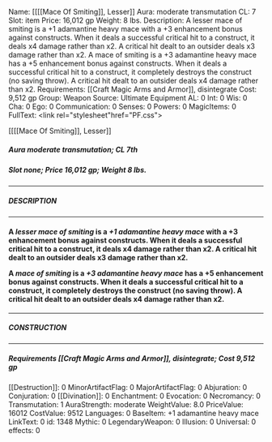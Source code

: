 Name: [[[[Mace Of Smiting]], Lesser]]
Aura: moderate transmutation
CL: 7
Slot: item
Price: 16,012 gp
Weight: 8 lbs.
Description: A lesser mace of smiting is a +1 adamantine heavy mace with a +3 enhancement bonus against constructs. When it deals a successful critical hit to a construct, it deals x4 damage rather than x2. A critical hit dealt to an outsider deals x3 damage rather than x2. A mace of smiting is a +3 adamantine heavy mace has a +5 enhancement bonus against constructs. When it deals a successful critical hit to a construct, it completely destroys the construct (no saving throw). A critical hit dealt to an outsider deals x4 damage rather than x2.
Requirements: [[Craft Magic Arms and Armor]], disintegrate
Cost: 9,512 gp
Group: Weapon
Source: Ultimate Equipment
AL: 0
Int: 0
Wis: 0
Cha: 0
Ego: 0
Communication: 0
Senses: 0
Powers: 0
MagicItems: 0
FullText: <link rel="stylesheet"href="PF.css"><div class="heading"><p class="alignleft">[[[[Mace Of Smiting]], Lesser]]</p><div style="clear: both;"></div></div><div><h5><b>Aura </b>moderate transmutation; <b>CL </b>7th</h5><h5><b>Slot </b>none; <b>Price </b>16,012 gp; <b>Weight </b>8 lbs.</h5></div><hr/><div><h5><b>DESCRIPTION</b></h5></div><hr/><div><h4><p>A <i>lesser <i>mace of smiting</i></i> is a <i>+1 adamantine heavy mace</i> with a +3 enhancement bonus against constructs. When it deals a successful critical hit to a construct, it deals x4 damage rather than x2. A critical hit dealt to an outsider deals x3 damage rather than x2. </p><p>A <i>mace of smiting</i> is a <i>+3 adamantine heavy mace</i> has a +5 enhancement bonus against constructs. When it deals a successful critical hit to a construct, it completely destroys the construct (no saving throw). A critical hit dealt to an outsider deals x4 damage rather than x2.</p></h4></div><hr/><div><h5><b>CONSTRUCTION</b></h5></div><hr/><div><h5><b>Requirements </b>[[Craft Magic Arms and Armor]], <i>disintegrate</i>; <b>Cost </b>9,512 gp</h5></div>
[[Destruction]]: 0
MinorArtifactFlag: 0
MajorArtifactFlag: 0
Abjuration: 0
Conjuration: 0
[[Divination]]: 0
Enchantment: 0
Evocation: 0
Necromancy: 0
Transmutation: 1
AuraStrength: moderate
WeightValue: 8.0
PriceValue: 16012
CostValue: 9512
Languages: 0
BaseItem: +1 adamantine heavy mace
LinkText: 0
id: 1348
Mythic: 0
LegendaryWeapon: 0
Illusion: 0
Universal: 0
effects: 0
